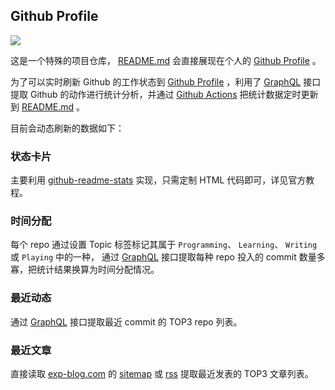 ## Github Profile

![](https://img.shields.io/badge/Python-3.8%2B-brightgreen.svg) 

这是一个特殊的项目仓库， [README.md](README.md) 会直接展现在个人的 [Github Profile](https://github.com/lyy289065406) 。

为了可以实时刷新 Github 的工作状态到 [Github Profile](https://github.com/lyy289065406) ，利用了 [GraphQL](https://developer.github.com/v4/) 接口提取 Github 的动作进行统计分析，并通过 [Github Actions](.github/workflows/autorun.yml) 把统计数据定时更新到 [README.md](README.md) 。

目前会动态刷新的数据如下：


### 状态卡片

主要利用 [github-readme-stats](https://github.com/anuraghazra/github-readme-stats) 实现，只需定制 HTML 代码即可，详见官方教程。


### 时间分配

每个 repo 通过设置 Topic 标签标记其属于 `Programming`、 `Learning`、 `Writing` 或 `Playing` 中的一种， 通过 [GraphQL](https://developer.github.com/v4/) 接口提取每种 repo 投入的 commit 数量多寡，把统计结果换算为时间分配情况。


### 最近动态

通过 [GraphQL](https://developer.github.com/v4/) 接口提取最近 commit 的 TOP3 repo 列表。


### 最近文章

直接读取 [exp-blog.com](https://exp-blog.com) 的 [sitemap](https://exp-blog.com/gitbook/book/sitemap.xml) 或 [rss](https://exp-blog.com/gitbook/book/rss.xml) 提取最近发表的 TOP3 文章列表。

